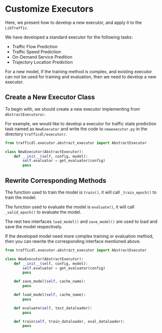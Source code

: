 # Customize Executors

Here, we present how to develop a new executor, and apply it to the `LibTraffic`.

We have developed a standard executor for the following tasks:

-  Traffic Flow Prediction
-  Traffic Speed Prediction
-  On-Demand Service Predition
-  Trajectory Location Prediction

For a new model, if the training method is complex, and existing executor can not be used for training and evaluation, then we need to develop a new executor.

## Create a New Executor Class

To begin with, we should create a new executor implementing from `AbstractExecutoror`.

For example, we would like to develop a executor for traffic state prediction task named as `NewExecutor` and write the code to `newexecutor.py` in the directory `trafficdl/executor/`.

```python
from trafficdl.executor.abstract_executor import AbstractExecutor

class NewExecutor(AbstractExecutor):
    def __init__(self, config, model):
        self.evaluator = get_evaluator(config)
        pass
```

## Rewrite Corresponding Methods

The function used to train the model is `train()`, it will call `_train_epoch()` to train the model.

The function used to evaluate the model is `evaluate()`, it will call `_valid_epoch()` to evaluate the model.

The rest two interfaces `load_model()` and `save_model()` are used to load and save the model respectively.

If the developed model need more complex training or evaluation method, then you can rewrite the corresponding interface mentioned above.

```python
from trafficdl.executor.abstract_executor import AbstractExecutor

class NewExecutor(AbstractExecutor):
    def __init__(self, config, model):
        self.evaluator = get_evaluator(config)
        pass

    def save_model(self, cache_name):
        pass

    def load_model(self, cache_name):
        pass

    def evaluate(self, test_dataloader):
        pass

    def train(self, train_dataloader, eval_dataloader):
        pass
```
